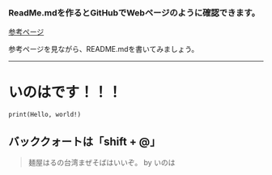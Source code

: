 ### ReadMe.mdを作るとGitHubでWebページのように確認できます。

[参考ページ](https://qiita.com/tbpgr/items/989c6badefff69377da7)

参考ページを見ながら、README.mdを書いてみましょう。
___
# いのはです！！！

```
print(Hello, world!)
```

## バッククォートは「shift + @」

> 麺屋はるの台湾まぜそばはいいぞ。
> by いのは
